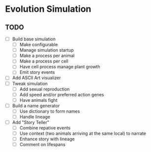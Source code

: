 # Evolution Simulation

## TODO

* [ ] Build base simulation
    * [ ] Make configurable
    * [ ] Manage simulation startup
    * [ ] Make a process per animal
    * [ ] Make a process per cell
    * [ ] Have cell process manage plant growth
    * [ ] Emit story events
* [ ] Add ASCII Art visualizer
* [ ] Tweak simulation
    * [ ] Add sexual reproduction
    * [ ] Add speed and/or preferred action genes
    * [ ] Have animals fight
* [ ] Build a name generator
    * [ ] Use dictionary to form names
    * [ ] Handle lineage
* [ ] Add "Story Teller"
    * [ ] Combine repative events
    * [ ] Use context (two animals arriving at the same local) to narrate
    * [ ] Enhance story with lineage
    * [ ] Comment on lifespans
